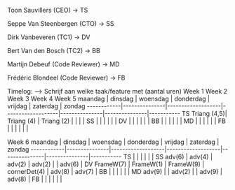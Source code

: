 Toon Sauvillers (CEO) -> TS

Seppe Van Steenbergen (CTO) -> SS

Dirk Vanbeveren (TC1) -> DV

Bert Van den Bosch (TC2) -> BB

Martijn Debeuf (Code Reviewer) -> MD

Frédéric Blondeel (Code Reviewer) -> FB

Timelog:
--> Schrijf aan welke taak/feature met (aantal uren)
Week 1
Week 2
Week 3
Week 4
Week 5
    maandag     |   dinsdag     |   woensdag        |   donderdag       |   vrijdag     |   zaterdag    |   zondag
    ------------|---------------|-------------------|-------------------|---------------|---------------|-----------
TS  Triang (4,5)| Triang (4)    | Triang (2)        |                   |               |               |
SS              |               |                   |                   |               |               | 
DV              |               |                   |                   |               |               |
BB              |               |                   |                   |               |               |
MD              |               |                   |                   |               |               |
FB              |               |                   |                   |               |               |

Week 6
    maandag     |   dinsdag     |   woensdag        |   donderdag       |   vrijdag     |   zaterdag    |   zondag
    ------------|---------------|-------------------|-------------------|---------------|---------------|-----------
TS              |               |                   |                   |               |               |
SS   adv(6)     |   adv(4)      |   adv(2)          |    adv(2)         |               |    adv(6)     |
DV   FrameW(7)  |   FrameW(1)   |   FrameW(9)       |    cornerDet(4)   |   adv(8)      |    adv(7)     |
BB              |               |                   |                   |               |               |
MD   adv(9)     |               |   adv(2)          |                   |   adv(9)      |    adv(8)     |
FB              |               |                   |                   |               |               |
